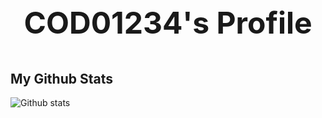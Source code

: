 <font size=7><p align="center">COD01234's Profile</p></font>
---
## My Github Stats
![Github stats](https://github-readme-stats.vercel.app/api?username=cod01234&theme=highcontrast&show_icons=true&count_private=true)
